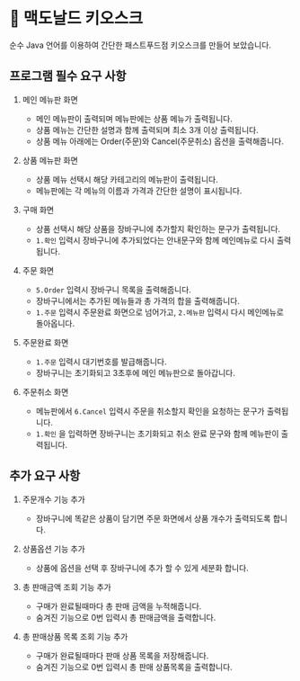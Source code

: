 # 🍔 맥도날드 키오스크

순수 Java 언어를 이용하여 간단한 패스트푸드점 키오스크를 만들어 보았습니다.


## 프로그램 필수 요구 사항

1. 메인 메뉴판 화면
    - 메인 메뉴판이 출력되며 메뉴판에는 상품 메뉴가 출력됩니다.
    - 상품 메뉴는 간단한 설명과 함께 출력되며 최소 3개 이상 출력됩니다.
    - 상품 메뉴 아래에는 Order(주문)와 Cancel(주문취소) 옵션을 출력해줍니다.

2. 상품 메뉴판 화면
    - 상품 메뉴 선택시 해당 카테고리의 메뉴판이 출력됩니다.
    - 메뉴판에는 각 메뉴의 이름과 가격과 간단한 설명이 표시됩니다.

3. 구매 화면
    - 상품 선택시 해당 상품을 장바구니에 추가할지 확인하는 문구가 출력됩니다.
    - `1.확인` 입력시 장바구니에 추가되었다는 안내문구와 함께 메인메뉴로 다시 출력됩니다.

4. 주문 화면
    - `5.Order` 입력시 장바구니 목록을 출력해줍니다.
    - 장바구니에서는 추가된 메뉴들과 총 가격의 합을 출력해줍니다.
    - `1.주문` 입력시 주문완료 화면으로 넘어가고, `2.메뉴판` 입력시 다시 메인메뉴로 돌아옵니다.

5. 주문완료 화면
    - `1.주문` 입력시 대기번호를 발급해줍니다.
    - 장바구니는 초기화되고 3초후에 메인 메뉴판으로 돌아갑니다.

6. 주문취소 화면
    - 메뉴판에서 `6.Cancel` 입력시 주문을 취소할지 확인을 요청하는 문구가 출력됩니다.
    - `1.확인` 을 입력하면 장바구니는 초기화되고 취소 완료 문구와 함께 메뉴판이 출력됩니다.

## 추가 요구 사항

1. 주문개수 기능 추가
    - 장바구니에 똑같은 상품이 담기면 주문 화면에서 상품 개수가 출력되도록 합니다.

2. 상품옵션 기능 추가
    - 상품에 옵션을 선택 후 장바구니에 추가 할 수 있게 세분화 합니다.

3. 총 판매금액 조회 기능 추가
    - 구매가 완료될때마다 총 판매 금액을 누적해줍니다.
    - 숨겨진 기능으로 0번 입력시 총 판매금액을 출력합니다.

4. 총 판매상품 목록 조회 기능 추가
    - 구매가 완료될때마다 판매 상품 목록을 저장해줍니다.
    - 숨겨진 기능으로 0번 입력시 총 판매 상품목록을 출력합니다.


